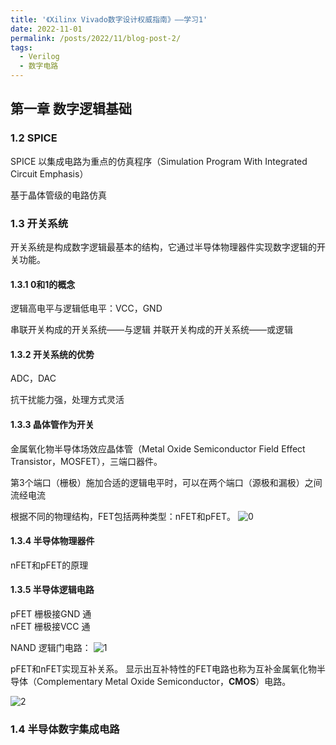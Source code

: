 ```yaml
---
title: '《Xilinx Vivado数字设计权威指南》——学习1'
date: 2022-11-01
permalink: /posts/2022/11/blog-post-2/
tags:
  - Verilog
  - 数字电路
---
```


## 第一章 数字逻辑基础

### 1.2 SPICE

SPICE 以集成电路为重点的仿真程序（Simulation Program With Integrated Circuit Emphasis）

基于晶体管级的电路仿真

### 1.3 开关系统

开关系统是构成数字逻辑最基本的结构，它通过半导体物理器件实现数字逻辑的开关功能。

#### 1.3.1 0和1的概念

逻辑高电平与逻辑低电平：VCC，GND

串联开关构成的开关系统——与逻辑
并联开关构成的开关系统——或逻辑

#### 1.3.2 开关系统的优势

ADC，DAC

抗干扰能力强，处理方式灵活

#### 1.3.3 晶体管作为开关

金属氧化物半导体场效应晶体管（Metal Oxide Semiconductor Field Effect Transistor，MOSFET），三端口器件。

第3个端口（栅极）施加合适的逻辑电平时，可以在两个端口（源极和漏极）之间流经电流

根据不同的物理结构，FET包括两种类型：nFET和pFET。
![0](https://picture-bed-bucket.oss-cn-beijing.aliyuncs.com/img/20221101161615.png)

#### 1.3.4 半导体物理器件

nFET和pFET的原理

#### 1.3.5 半导体逻辑电路

pFET 栅极接GND 通\
nFET 栅极接VCC 通

NAND 逻辑门电路：
![1](https://picture-bed-bucket.oss-cn-beijing.aliyuncs.com/img/20221101164154.png)

pFET和nFET实现互补关系。
显示出互补特性的FET电路也称为互补金属氧化物半导体（Complementary Metal Oxide Semiconductor，**CMOS**）电路。

![2](https://picture-bed-bucket.oss-cn-beijing.aliyuncs.com/img/20221101180549.png)

### 1.4 半导体数字集成电路
